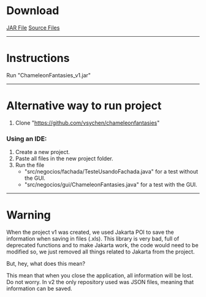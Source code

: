 # Download

[JAR File](https://cdn.rawgit.com/vsychen/chameleonfantasies/2739d9ec/v1/ChameleonFantasies_v1.jar)
[Source Files](https://github.com/vsychen/chameleonfantasies/tree/master/v1)

---
# Instructions

Run "ChameleonFantasies_v1.jar"

---
# Alternative way to run project

1. Clone "https://github.com/vsychen/chameleonfantasies"
### Using an IDE:

1. Create a new project.
2. Paste all files in the new project folder.
3. Run the file
   * "src/negocios/fachada/TesteUsandoFachada.java" for a test without the GUI.
   * "src/negocios/gui/ChameleonFantasies.java" for a test with the GUI.

---
# Warning

  When the project v1 was created, we used Jakarta POI to save the information when saving in files (.xls). This library is very bad, full of deprecated functions and to make Jakarta work, the code would need to be modified so, we just removed all things related to Jakarta from the project.

  But, hey, what does this mean?

  This mean that when you close the application, all information will be lost. Do not worry. In v2 the only repository used was JSON files, meaning that information can be saved.
